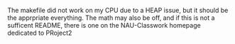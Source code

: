 The makefile did not work on my CPU due to a HEAP issue, but it should be the apprpriate everything. The math may also be off, and if this is not a sufficent README, there is one on the NAU-Classwork homepage dedicated to PRoject2
